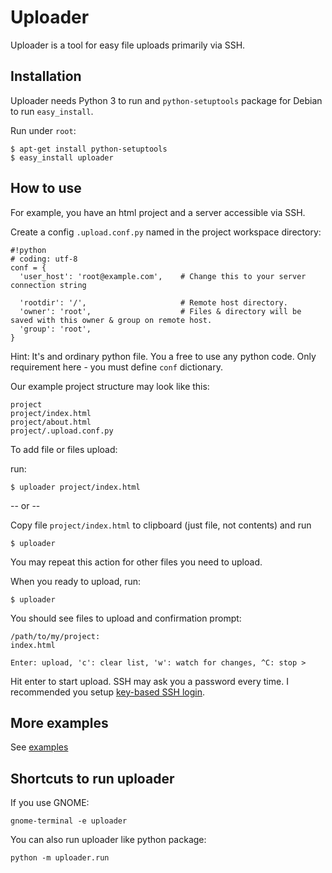 Uploader
===

Uploader is a tool for easy file uploads primarily via SSH.

## Installation

Uploader needs Python 3 to run and `python-setuptools` package for Debian to run `easy_install`.

Run under `root`:

```
$ apt-get install python-setuptools
$ easy_install uploader
```

## How to use

For example, you have an html project and a server accessible via SSH.

Create a config `.upload.conf.py` named in the project workspace directory:

```
#!python
# coding: utf-8
conf = {
  'user_host': 'root@example.com',    # Change this to your server connection string

  'rootdir': '/',                     # Remote host directory.
  'owner': 'root',                    # Files & directory will be saved with this owner & group on remote host.
  'group': 'root',
}
```

Hint: It's and ordinary python file. You a free to use any python code. Only requirement here - you must define `conf` dictionary.

Our example project structure may look like this:
```
project
project/index.html
project/about.html
project/.upload.conf.py
```

To add file or files upload:

run:
```
$ uploader project/index.html
```
-- or --

Copy file `project/index.html` to clipboard (just file, not contents) and run
```
$ uploader
```

You may repeat this action for other files you need to upload.

When you ready to upload, run:
```
$ uploader
```

You should see files to upload and confirmation prompt:
```
/path/to/my/project:
index.html

Enter: upload, 'c': clear list, 'w': watch for changes, ^C: stop >
```

Hit enter to start upload.
SSH may ask you a password every time.
I recommended you setup [key-based SSH login](https://www.digitalocean.com/community/tutorials/how-to-set-up-ssh-keys--2).


## More examples

See [examples](examples)


## Shortcuts to run uploader

If you use GNOME:
```
gnome-terminal -e uploader
```

You can also run uploader like python package:
```
python -m uploader.run
```
